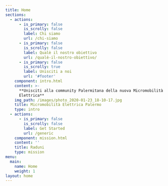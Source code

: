 ```yaml
---
title: Home
sections:
  - actions:
      - is_primary: false
        is_scrolly: false
        label: Chi siamo
        url: /chi-siamo
      - is_primary: false
        is_scrolly: false
        label: Qualè il nostro obiettivo
        url: /qualè-il-nostro-obiettivo/
      - is_primary: false
        is_scrolly: true
        label: Unisciti a noi
        url: '#footer'
    component: intro.html
    content: >-
      **Unisciti alla community Palermitana della nuova Micromobilità
      Elettrica**
    img_path: /images/photo_2020-01-23_18-10-17.jpg
    title: Micromobilità Elettrica Palermo
    type: intro
  - actions:
      - is_primary: false
        is_scrolly: false
        label: Get Started
        url: /generic
    component: mission.html
    content: ''
    title: Raduni
    type: mission
menu:
  main:
    name: Home
    weight: 1
layout: home
---
```


